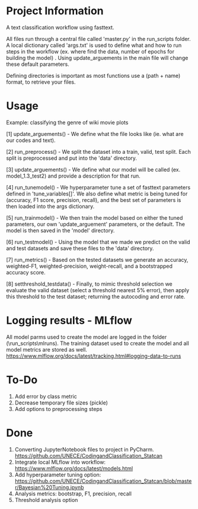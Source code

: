 # Project Information
A text classification workflow using fasttext.

All files run through a central file called 'master.py' in the run_scripts folder. A local dictionary called 'args.txt' is used to define what and how to run steps in the workflow (ex. where find the data, number of epochs for building the model) . Using update_arguements in the main file will change these default parameters. 

Defining directories is important as most functions use a (path + name) format, to retrieve your files.

# Usage
Example: classifying the genre of wiki movie plots

[1] update_arguements() - We define what the file looks like (ie. what are our codes and text).

[2] run_preprocess() - We split the dataset into a train, valid, test split. Each split is preprocessed and put into the 'data' directory.

[3] update_arguements() - We define what our model will be called (ex. model_1.3_test2) and provide a description for that run.

[4] run_tunemodel() - We hyperparameter tune a set of fasttext parameters defined in 'tune_variables[]'. We also define what metric is being tuned for (accuracy, F1 score, precision, recall), and the best set of parameters is then loaded into the args dictionary.

[5] run_trainmodel() - We then train the model based on either the tuned parameters, our own 'update_arguement' parameters, or the default. The model is then saved in the 'model' directory.

[6] run_testmodel() - Using the model that we made we predict on the valid and test datasets and save these files to the 'data' directory.

[7] run_metrics() - Based on the tested datasets we generate an accuracy, weighted-F1, weighted-precision, weight-recall, and a bootstrapped accuracy score.

[8] setthreshold_testdata() - Finally, to mimic threshold selection we evaluate the valid dataset (select a threshold nearest 5% error), then apply this threshold to the test dataset; returning the autocoding and error rate.

# Logging results - MLflow
All model parms used to create the model are logged in the folder (\run_scripts\mlruns). The training dataset used to create the model and all model metrics are stored as well.
https://www.mlflow.org/docs/latest/tracking.html#logging-data-to-runs


# To-Do
1. Add error by class metric
2. Decrease temporary file sizes (pickle)
3. Add options to preprocessing steps

# Done
1. Converting JupyterNotebook files to project in PyCharm. https://github.com/UNECE/CodingandClassification_Statcan
2. Integrate local MLflow into workflow: https://www.mlflow.org/docs/latest/models.html
3. Add hyperparameter tuning option: https://github.com/UNECE/CodingandClassification_Statcan/blob/master/Bayesian%20Tuning.ipynb
4. Analysis metrics: bootstrap, F1, precision, recall
5. Threshold analysis option

